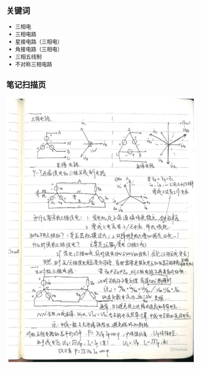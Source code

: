 ## 关键词
- 三相电
- 三相电路
- 星接电路（三相电）
- 角接电路（三相电）
- 三相五线制
- 不对称三相电路

## 笔记扫描页
![第71页](./images/page_71.png)
